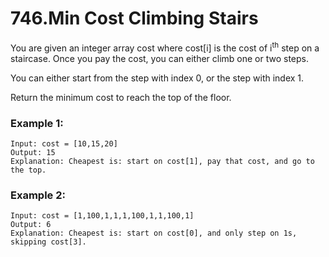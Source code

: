 # 746.Min Cost Climbing Stairs 
You are given an integer array cost where cost[i] is the cost of i<sup>th</sup> step on a staircase. Once you pay the cost, you can either climb one or two steps.

You can either start from the step with index 0, or the step with index 1.

Return the minimum cost to reach the top of the floor.

### Example 1:
``` 
Input: cost = [10,15,20]
Output: 15
Explanation: Cheapest is: start on cost[1], pay that cost, and go to the top.
```
### Example 2:
``` 
Input: cost = [1,100,1,1,1,100,1,1,100,1]
Output: 6
Explanation: Cheapest is: start on cost[0], and only step on 1s, skipping cost[3].
```